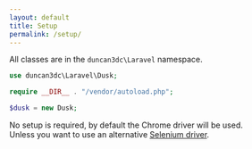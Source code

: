 ```yaml
---
layout: default
title: Setup
permalink: /setup/
---
```


All classes are in the `duncan3dc\Laravel` namespace.

~~~php
use duncan3dc\Laravel\Dusk;

require __DIR__ . "/vendor/autoload.php";

$dusk = new Dusk;
~~~

No setup is required, by default the Chrome driver will be used.  
Unless you want to use an alternative [Selenium driver](../usage/drivers).  
